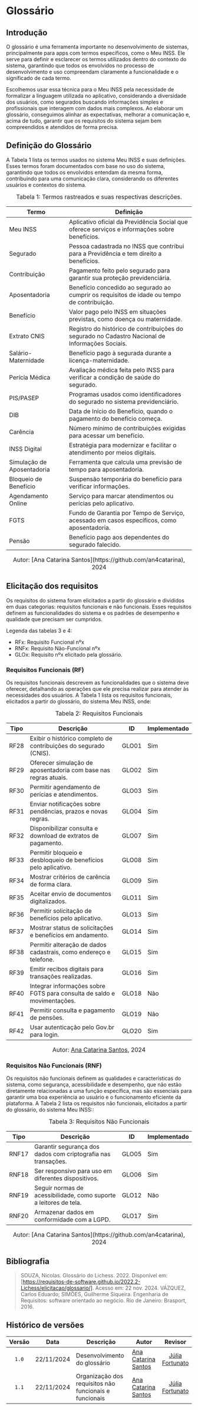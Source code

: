 # Glossário

## Introdução

O glossário é uma ferramenta importante no desenvolvimento de sistemas, principalmente para apps com termos específicos, como o Meu INSS. Ele serve para definir e esclarecer os termos utilizados dentro do contexto do sistema, garantindo que todos os envolvidos no processo de desenvolvimento e uso compreendam claramente a funcionalidade e o significado de cada termo.

Escolhemos usar essa técnica para o Meu INSS pela necessidade de formalizar a linguagem utilizada no aplicativo, considerando a diversidade dos usuários, como segurados buscando informações simples e profissionais que interagem com dados mais complexos. Ao elaborar um glossário, conseguimos alinhar as expectativas, melhorar a comunicação e, acima de tudo, garantir que os requisitos do sistema sejam bem compreendidos e atendidos de forma precisa.

## Definição do Glossário

A Tabela 1 lista os termos usados no sistema Meu INSS e suas definições. Esses termos foram documentados com base no uso do sistema, garantindo que todos os envolvidos entendam da mesma forma, contribuindo para uma comunicação clara, considerando os diferentes usuários e contextos do sistema.

<font size="3"><p style="text-align: center">Tabela 1: Termos rastreados e suas respectivas descrições.</p></font>

<center>

| Termo                      | Definição                                                                                       |
| -------------------------- | ----------------------------------------------------------------------------------------------- |
| Meu INSS                   | Aplicativo oficial da Previdência Social que oferece serviços e informações sobre benefícios.   |
| Segurado                   | Pessoa cadastrada no INSS que contribui para a Previdência e tem direito a benefícios.          |
| Contribuição               | Pagamento feito pelo segurado para garantir sua proteção previdenciária.                        |
| Aposentadoria              | Benefício concedido ao segurado ao cumprir os requisitos de idade ou tempo de contribuição.     |
| Benefício                  | Valor pago pelo INSS em situações previstas, como doença ou maternidade.                        |
| Extrato CNIS               | Registro do histórico de contribuições do segurado no Cadastro Nacional de Informações Sociais. |
| Salário-Maternidade        | Benefício pago à segurada durante a licença-maternidade.                                        |
| Perícia Médica             | Avaliação médica feita pelo INSS para verificar a condição de saúde do segurado.                |
| PIS/PASEP                  | Programas usados como identificadores do segurado no sistema previdenciário.                    |
| DIB                        | Data de Início do Benefício, quando o pagamento do benefício começa.                            |
| Carência                   | Número mínimo de contribuições exigidas para acessar um benefício.                              |
| INSS Digital               | Estratégia para modernizar e facilitar o atendimento por meios digitais.                        |
| Simulação de Aposentadoria | Ferramenta que calcula uma previsão de tempo para aposentadoria.                                |
| Bloqueio de Benefício      | Suspensão temporária do benefício para verificar informações.                                   |
| Agendamento Online         | Serviço para marcar atendimentos ou perícias pelo aplicativo.                                   |
| FGTS                       | Fundo de Garantia por Tempo de Serviço, acessado em casos específicos, como aposentadoria.      |
| Pensão                     | Benefício pago aos dependentes do segurado falecido.                                            |

</center>
<font size="3"><p style="text-align: center">Autor: [Ana Catarina Santos](https://github.com/an4catarina), 2024</p></font>

## Elicitação dos requisitos

Os requisitos do sistema foram elicitados a partir do glossário e divididos em duas categorias: requisitos funcionais e não funcionais. Esses requisitos definem as funcionalidades do sistema e os padrões de desempenho e qualidade que precisam ser cumpridos.

Legenda das tabelas 3 e 4:

- RFx: Requisito Funcional nºx
- RNFx: Requisito Não-Funcional nºx
- GLOx: Requisito nºx elicitado pela glossário.

### Requisitos Funcionais (RF)

Os requisitos funcionais descrevem as funcionalidades que o sistema deve oferecer, detalhando as operações que ele precisa realizar para atender às necessidades dos usuários. A Tabela 1 lista os requisitos funcionais, elicitados a partir do glossário, do sistema Meu INSS, onde:

<font size="3"><p style="text-align: center">Tabela 2: Requisitos Funcionais</p></font>

<center>

| Tipo  | Descrição                                                                                                             | ID    | Implementado |
| ----- | --------------------------------------------------------------------------------------------------------------------- | ----- | ------------ |
| RF28  | Exibir o histórico completo de contribuições do segurado (CNIS).                                                       | GLO01 | Sim |
| RF29  | Oferecer simulação de aposentadoria com base nas regras atuais.                                                        | GLO02 | Sim |
| RF30  | Permitir agendamento de perícias e atendimentos.                                                                       | GLO03 | Sim |
| RF31  | Enviar notificações sobre pendências, prazos e novas regras.                                                           | GLO04 | Sim |
| RF32  | Disponibilizar consulta e download de extratos de pagamento.                                                           | GLO07 | Sim |
| RF33  | Permitir bloqueio e desbloqueio de benefícios pelo aplicativo.                                                         | GLO08 | Sim |
| RF34  | Mostrar critérios de carência de forma clara.                                                                          | GLO09 | Sim |
| RF35  | Aceitar envio de documentos digitalizados.                                                                             | GLO11 | Sim |
| RF36  | Permitir solicitação de benefícios pelo aplicativo.                                                                    | GLO13 | Sim |
| RF37  | Mostrar status de solicitações e benefícios em andamento.                                                              | GLO14 | Sim |
| RF38  | Permitir alteração de dados cadastrais, como endereço e telefone.                                                      | GLO15 | Sim |
| RF39  | Emitir recibos digitais para transações realizadas.                                                                    | GLO16 | Sim |
| RF40  | Integrar informações sobre FGTS para consulta de saldo e movimentações.                                                | GLO18 | Não |
| RF41  | Permitir consulta e pagamento de pensões.                                                                              | GLO19 | Não |
| RF42  | Usar autenticação pelo Gov.br para login.                                                                              | GLO20 | Sim |


</center>

<font size="3"><p style="text-align: center">Autor: [Ana Catarina Santos](https://github.com/an4catarina), 2024</p></font>

### Requisitos Não Funcionais (RNF)

Os requisitos não funcionais definem as qualidades e características do sistema, como segurança, acessibilidade e desempenho, que não estão diretamente relacionadas a uma função específica, mas são essenciais para garantir uma boa experiência ao usuário e o funcionamento eficiente da plataforma. A Tabela 2 lista os requisitos não funcionais, elicitados a partir do glossário, do sistema Meu INSS::

<font size="3"><p style="text-align: center">Tabela 3: Requisitos Não Funcionais</p></font>

<center>

| Tipo  | Descrição                                                         | ID    | Implementado |
| ----- | ---------------------------------------------------------------   | ----- | ------------ |
| RNF17  | Garantir segurança dos dados com criptografia nas transações.     | GLO05 | Sim |
| RNF18  | Ser responsivo para uso em diferentes dispositivos.               | GLO06 | Sim |
| RNF19 | Seguir normas de acessibilidade, como suporte a leitores de tela. | GLO12 | Não |
| RNF20 | Armazenar dados em conformidade com a LGPD.                       | GLO17 | Sim |

</center>
<font size="3"><p style="text-align: center">Autor: [Ana Catarina Santos](https://github.com/an4catarina), 2024</p></font>

## Bibliografia

> SOUZA, Nicolas. Glossário do Lichess. 2022. Disponível em: [https://requisitos-de-software.github.io/2022.2-Lichess/elicitacao/glossario/]. Acesso em: 22 nov. 2024.
> VÁZQUEZ, Carlos Eduardo; SIMÕES, Guilherme Siqueira. Engenharia de Requisitos: software orientado ao negócio. Rio de Janeiro: Brasport, 2016.

## Histórico de versões

| Versão | Data       | Descrição                    | Autor                                                 |                        Revisor                        |
| :----: | ---------- | ---------------------------- | ----------------------------------------------------- | :---------------------------------------------------: |
| `1.0`  | 22/11/2024 | Desenvolvimento do glossário | [Ana Catarina Santos](https://github.com/an4catarina) | [Júlia Fortunato](https://github.com/julia-fortunato) |
| `1.1`  | 22/11/2024 | Organização dos requisitos não funcionais e funcionais| [Ana Catarina Santos](https://github.com/an4catarina) | [Júlia Fortunato](https://github.com/julia-fortunato) |